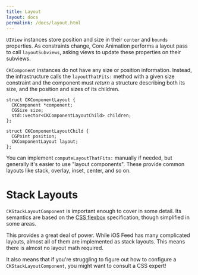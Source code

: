 ```yaml
---
title: Layout
layout: docs
permalink: /docs/layout.html
---
```


`UIView` instances store position and size in their `center` and `bounds` properties. As constraints change, Core Animation performs a layout pass to call `layoutSubviews`, asking views to update these properties on their subviews.

`CKComponent` instances do not have any size or position information. Instead, the infrastructure calls the `layoutThatFits:` method with a given size constraint and the component must *return* a structure describing both its size, and the position and sizes of its children.

```objc++
struct CKComponentLayout {
  CKComponent *component;
  CGSize size;
  std::vector<CKComponentLayoutChild> children;
};

struct CKComponentLayoutChild {
  CGPoint position;
  CKComponentLayout layout;
};
```

You can implement `computeLayoutThatFits:` manually if needed, but generally it's easier to use "layout components". These provide common layouts like stack, overlay, inset, center, and so on.

# Stack Layouts 

`CKStackLayoutComponent` is important enough to cover in some detail. Its semantics are based on the [CSS flexbox](http://www.w3.org/TR/css3-flexbox/) specification, though simplified in some areas.

This provides a great deal of power. While iOS Feed has many complicated layouts, almost all of them are implemented as stack layouts. This means there is almost no layout math required.

It also means that if you're struggling to figure out how to configure a `CKStackLayoutComponent`, you might want to consult a CSS expert!
